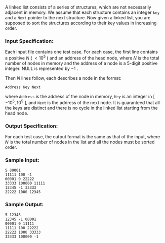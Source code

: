<!-- Title
Linked List Sorting (25)
-->
A linked list consists of a series of structures, which are not necessarily
adjacent in memory. We assume that each structure contains an integer `key`
and a `Next` pointer to the next structure. Now given a linked list, you are
supposed to sort the structures according to their key values in increasing
order.

### Input Specification:

Each input file contains one test case. For each case, the first line contains
a positive $N$ ( $< 10^5$ ) and an address of the head node, where $N$ is the
total number of nodes in memory and the address of a node is a 5-digit
positive integer. NULL is represented by $-1$ .

Then $N$ lines follow, each describes a node in the format:

    
    
    Address Key Next

where `Address` is the address of the node in memory, `Key` is an integer in [
$-10^5, 10^5$ ], and `Next` is the address of the next node. It is guaranteed
that all the keys are distinct and there is no cycle in the linked list
starting from the head node.

### Output Specification:

For each test case, the output format is the same as that of the input, where
$N$ is the total number of nodes in the list and all the nodes must be sorted
order.

### Sample Input:

    
    
    5 00001
    11111 100 -1
    00001 0 22222
    33333 100000 11111
    12345 -1 33333
    22222 1000 12345

### Sample Output:

    
    
    5 12345
    12345 -1 00001
    00001 0 11111
    11111 100 22222
    22222 1000 33333
    33333 100000 -1

